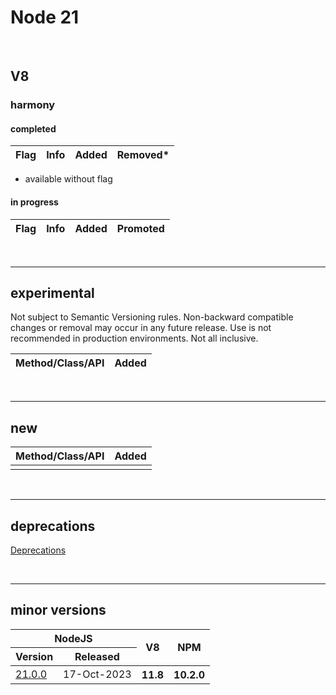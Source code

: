 # Node 21

<br>

## V8

### harmony

#### completed

| Flag | Info | Added | Removed* |
| :--- | :--- | :---: | :------- |


* available without flag


#### in progress

| Flag | Info | Added | Promoted |
| :--- | :--- | :---: | :------- |


<br><hr>

## experimental

Not subject to Semantic Versioning rules. Non-backward compatible changes or removal may occur in any future release. Use is not recommended in production environments. Not all inclusive.

| Method/Class/API | Added |
| :--------------- | :---: |


<br><hr>

## new

| Method/Class/API | Added |
| :--------------- | :---: |
|                  |       |

<br><hr>

## deprecations

[Deprecations](https://nodejs.org/dist/latest-v21.x/docs/api/deprecations.html)

<br><hr>


## minor versions

<table>
    <thead>
        <tr>
            <th colspan="2">NodeJS</th>
            <th rowspan="2" style="text-align: center">V8</th>
            <th rowspan="2">NPM</th>
        </tr>
        <tr>
            <th>Version</th>
            <th>Released</th>
        </tr>
    </thead>
    <tbody>
        <tr>
            <td>
                <a href="https://github.com/nodejs/node/releases/tag/v21.0.0">21.0.0</a>
            </td>
            <td>17-Oct-2023</td>
            <th rowspan="1">11.8</th>
            <th rowspan="1">10.2.0</th>
        </tr>
    </tbody>
</table>
